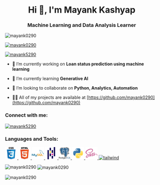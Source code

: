 <h1 align="center">Hi 👋, I'm Mayank Kashyap</h1>
<h3 align="center">Machine Learning and Data Analysis Learner</h3>

<p align="left"> <img src="https://komarev.com/ghpvc/?username=mayank0290&label=Profile%20views&color=0e75b6&style=flat" alt="mayank0290" /> </p>

<p align="left"> <a href="https://github.com/ryo-ma/github-profile-trophy"><img src="https://github-profile-trophy.vercel.app/?username=mayank0290" alt="mayank0290" /></a> </p>

<p align="left"> <a href="https://twitter.com/mayank5290" target="blank"><img src="https://img.shields.io/twitter/follow/mayank5290?logo=twitter&style=for-the-badge" alt="mayank5290" /></a> </p>

- 🔭 I’m currently working on **Loan status prediction using machine learning**

- 🌱 I’m currently learning **Generative AI**

- 👯 I’m looking to collaborate on **Python, Analytics, Automation**

- 👨‍💻 All of my projects are available at [https://github.com/mayank0290](https://github.com/mayank0290)

<h3 align="left">Connect with me:</h3>
<p align="left">
<a href="https://twitter.com/mayank5290" target="blank"><img align="center" src="https://raw.githubusercontent.com/rahuldkjain/github-profile-readme-generator/master/src/images/icons/Social/twitter.svg" alt="mayank5290" height="30" width="40" /></a>
</p>

<h3 align="left">Languages and Tools:</h3>
<p align="left"> <a href="https://www.w3schools.com/css/" target="_blank" rel="noreferrer"> <img src="https://raw.githubusercontent.com/devicons/devicon/master/icons/css3/css3-original-wordmark.svg" alt="css3" width="40" height="40"/> </a> <a href="https://www.w3.org/html/" target="_blank" rel="noreferrer"> <img src="https://raw.githubusercontent.com/devicons/devicon/master/icons/html5/html5-original-wordmark.svg" alt="html5" width="40" height="40"/> </a> <a href="https://www.mysql.com/" target="_blank" rel="noreferrer"> <img src="https://raw.githubusercontent.com/devicons/devicon/master/icons/mysql/mysql-original-wordmark.svg" alt="mysql" width="40" height="40"/> </a> <a href="https://pandas.pydata.org/" target="_blank" rel="noreferrer"> <img src="https://raw.githubusercontent.com/devicons/devicon/2ae2a900d2f041da66e950e4d48052658d850630/icons/pandas/pandas-original.svg" alt="pandas" width="40" height="40"/> </a> <a href="https://www.postgresql.org" target="_blank" rel="noreferrer"> <img src="https://raw.githubusercontent.com/devicons/devicon/master/icons/postgresql/postgresql-original-wordmark.svg" alt="postgresql" width="40" height="40"/> </a> <a href="https://www.python.org" target="_blank" rel="noreferrer"> <img src="https://raw.githubusercontent.com/devicons/devicon/master/icons/python/python-original.svg" alt="python" width="40" height="40"/> </a> <a href="https://sass-lang.com" target="_blank" rel="noreferrer"> <img src="https://raw.githubusercontent.com/devicons/devicon/master/icons/sass/sass-original.svg" alt="sass" width="40" height="40"/> </a> <a href="https://tailwindcss.com/" target="_blank" rel="noreferrer"> <img src="https://www.vectorlogo.zone/logos/tailwindcss/tailwindcss-icon.svg" alt="tailwind" width="40" height="40"/> </a> </p>

<p><img align="left" src="https://github-readme-stats.vercel.app/api/top-langs?username=mayank0290&show_icons=true&locale=en&layout=compact" alt="mayank0290" /></p>

<p>&nbsp;<img align="center" src="https://github-readme-stats.vercel.app/api?username=mayank0290&show_icons=true&locale=en" alt="mayank0290" /></p>

<p><img align="center" src="https://github-readme-streak-stats.herokuapp.com/?user=mayank0290&" alt="mayank0290" /></p>
